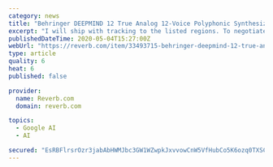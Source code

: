 ```yaml
---
category: news
title: "Behringer DEEPMIND 12 True Analog 12-Voice Polyphonic Synthesizer w/ 4 FX Engines, 2 OSCs & LFOs"
excerpt: "I will ship with tracking to the listed regions. To negotiate shipping rates to other locations, please send me a message. Free Shipping offers are only applicable to shipments within the continental United States. If you reside in Alaska, Hawaii, or ..."
publishedDateTime: 2020-05-04T15:27:00Z
webUrl: "https://reverb.com/item/33493715-behringer-deepmind-12-true-analog-12-voice-polyphonic-synthesizer-w-4-fx-engines-2-oscs-lfos"
type: article
quality: 6
heat: 6
published: false

provider:
  name: Reverb.com
  domain: reverb.com

topics:
  - Google AI
  - AI

secured: "EsRBFlrsrOzr3jabAbHWMJbc3GW1WZwpkJxvvowCnW5VfHubCo5K6ozq0TXSCOkhmIHxcG8O0wyOQOYIxKMV2SsKW82he3HXXpNvcLmCUDe0qvdf4t7zs+buWoiUbCMwo/mirQcpUB2ApQKeeTRxbDGFybRhh1sXLV43yOh56ZRxgC81pWXm4fe4EIwF/WLYzmwFp6Qww/SsM7LWFAJe2XyBnhDcwxewx9i5vUoOkfejURzUOSzPqgNFJ/5vAK3P/RXnOlYZd25BiiDvQW2W3fMVG8xfT4p5d/fwi3I0DJ+zo+Plr5Ndnv4DexvMWjL5;WQ69A+iW+byY8hQdw3wJUA=="
---
```


